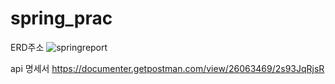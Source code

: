 # spring_prac
ERD주소
![springreport](https://user-images.githubusercontent.com/95731331/223631015-65742871-16d0-44ff-befb-63fb5af40b3e.png)

api 명세서
https://documenter.getpostman.com/view/26063469/2s93JqRjsR
